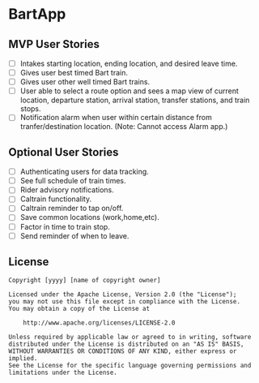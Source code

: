 # BartApp

## MVP User Stories

- [ ] Intakes starting location, ending location, and desired leave time.
- [ ] Gives user best timed Bart train.
- [ ] Gives user other well timed Bart trains.
- [ ] User able to select a route option and sees a map view of current location, departure station, arrival station, transfer stations, and train stops.
- [ ] Notification alarm when user within certain distance from tranfer/destination location. (Note: Cannot access Alarm app.)

## Optional User Stories

- [ ] Authenticating users for data tracking.
- [ ] See full schedule of train times.
- [ ] Rider advisory notifications.
- [ ] Caltrain functionality.
- [ ] Caltrain reminder to tap on/off.
- [ ] Save common locations (work,home,etc).
- [ ] Factor in time to train stop.
- [ ] Send reminder of when to leave.

## License

    Copyright [yyyy] [name of copyright owner]

    Licensed under the Apache License, Version 2.0 (the "License");
    you may not use this file except in compliance with the License.
    You may obtain a copy of the License at

        http://www.apache.org/licenses/LICENSE-2.0

    Unless required by applicable law or agreed to in writing, software
    distributed under the License is distributed on an "AS IS" BASIS,
    WITHOUT WARRANTIES OR CONDITIONS OF ANY KIND, either express or implied.
    See the License for the specific language governing permissions and
    limitations under the License.
